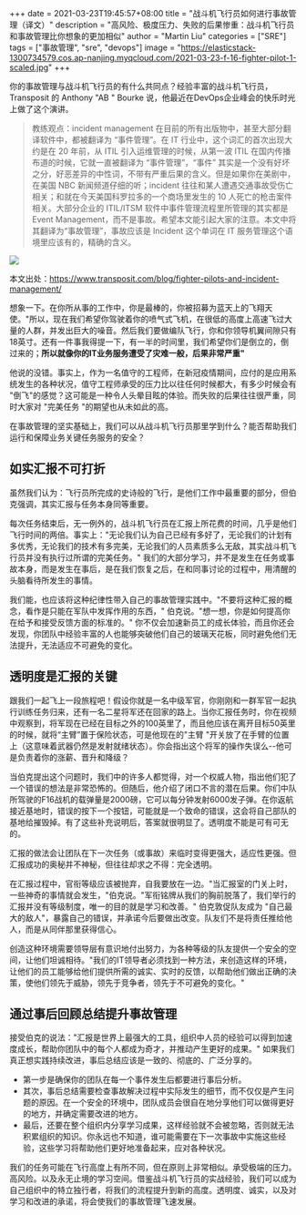 +++
date = 2021-03-23T19:45:57+08:00
title = "战斗机飞行员如何进行事故管理（译文）"
description = "高风险、极度压力、失败的后果惨重：战斗机飞行员和事故管理比你想象的更加相似"
author = "Martin Liu"
categories = ["SRE"]
tags = ["事故管理", "sre", "devops"]
image = "https://elasticstack-1300734579.cos.ap-nanjing.myqcloud.com/2021-03-23-f-16-fighter-pilot-1-scaled.jpg"
+++

你的事故管理与战斗机飞行员的有什么共同点？经验丰富的战斗机飞行员，Transposit 的 Anthony "AB " Bourke 说，他最近在DevOps企业峰会的快乐时光上做了这个演讲。

> 教练观点：incident management 在目前的所有出版物中，甚至大部分翻译软件中，都被翻译为 “事件管理”。在 IT 行业中，这个词汇的首次出现大约是在 20 年前，从 ITIL 引入运维管理的时候，从第一波 ITIL 在国内传播布道的时候，它就一直被翻译为 “事件管理”，“事件” 其实是一个没有好坏之分，好恶差异的中性词，不带有严重后果的含义。但是如果你在美剧中，在美国 NBC 新闻频道仔细的听；incident 往往和某人遭遇交通事故受伤亡相关；和就在今天美国科罗拉多的一个商场里发生的 10 人死亡的枪击案件相关。大部分企业的 ITIL/ITSM 软件中事件管理流程里所管理的其实都是 Event Management，而不是事故。希望本文能引起大家的注意。本文中将其翻译为“事故管理”，事故应该是 Incident 这个单词在 IT 服务管理这个语境里应该有的，精确的含义。
>
> 
>
> <!--more-->

![](https://elasticstack-1300734579.cos.ap-nanjing.myqcloud.com/2021-03-23-2021.10.20a.jpg)



本文出处：https://www.transposit.com/blog/fighter-pilots-and-incident-management/

想象一下。在你所从事的工作中，你是最棒的，你被招募为蓝天上的飞翔天使。"所以，现在我们希望你驾驶着你的喷气式飞机，在很低的高度上高速飞过大量的人群，并发出巨大的噪音。然后我们要做编队飞行，你和你领导机翼间隙只有18英寸。还有一件事我得提一下，有一半的时间里，我们希望你们是倒立的，倒过来的；**所以就像你的IT业务服务遭受了灾难一般，后果非常严重"**

他说的没错。事实上，作为一名值守的工程师，在新冠疫情期间，应付的是应用系统发生的各种状况，值守工程师承受的压力比以往任何时候都大，有多少时候会有 "倒飞"的感觉？这可能是一种令人头晕目眩的体验。而失败的后果往往很严重，同时大家对 "完美任务 "的期望也从未如此的高。

在事故管理的坚实基础上，我们可以从战斗机飞行员那里学到什么？能否帮助我们运行和保障业务关键任务服务的安全？

## 如实汇报不可打折 

虽然我们认为：飞行员所完成的史诗般的飞行，是他们工作中最重要的部分，但伯克强调，其实汇报与任务本身同等重要。

每次任务结束后，无一例外的，战斗机飞行员在汇报上所花费的时间，几乎是他们飞行时间的两倍。事实上："无论我们认为自己已经有多好了，无论我们的计划有多优秀，无论我们的技术有多完美，无论我们的人员素质多么无敌，其实战斗机飞行员并没有执行过所谓的完美任务。" 我们的大部分学习，并不是发生在任务或事故本身，而是发生在事后，是在我们恢复之后，在和同事讨论的过程中，用清醒的头脑看待所发生的事情。

我们能，也应该将这种纪律性带入自己的事故管理实践中。"不要将这种汇报的概念，看作是只能在军队中发挥作用的东西，" 伯克说。"想一想，你是如何提高你在给予和接受反馈方面的标准的。" 你不仅会加速新员工的成长体验，而且你还会发现，你团队中经验丰富的人也能够突破他们自己的玻璃天花板，同时避免他们无法提升，无法适应不可避免的变化。

## 透明度是汇报的关键

跟我们一起飞上一段旅程吧！假设你就是一名中级军官，你刚刚和一群军官一起执行训练任务归来，还有一名二星将军还在回家的路上。当你汇报任务时，你在视频中观察到，将军现在已经在目标之外的100英里了，而且他应该在离开目标50英里的时候，就将“主臂”置于保险状态，可是他现在的"主臂 "开关放了在手臂的位置上（这意味着武器仍然是发射就绪状态）。你会指出这个将军的操作失误么--他可是负责着你的涨薪、晋升和降级？

当伯克提出这个问题时，我们中的许多人都觉得，对一个权威人物，指出他们犯了一个错误的想法是非常恐怖的。但随后，他介绍了闭口不言的潜在后果。你们中队所驾驶的F16战机的载弹量是2000磅，它可以每分钟发射6000发子弹。在你返航接近基地时，错误的按下一个按钮，可能就是一个致命的错误，这会将自己部队的基地给摧毁掉。有了这些补充说明后，答案就很明显了。透明度不能是可有可无的。

汇报的做法会让团队在下一次任务（或事故）来临时变得更强大，适应性更强。但汇报成功的奥秘并不神秘，但往往却求之不得：完全透明。

在汇报过程中，官衔等级应该被抛弃，自我要放在一边。"当汇报室的门关上时，一些神奇的事情就会发生，"伯克说。"军衔铭牌从我们的胸前脱落了，我们举行的汇报并没有等级制度，唯一的目的就是学习和改善。" 伯克敦促队友成为 "自己最大的敌人"，暴露自己的错误，并承诺今后要做出改变。队友们不是将责任推给他人，而是从同伴那里获得信心。

创造这种环境需要领导层有意识地付出努力，为各种等级的队友提供一个安全的空间，让他们坦诚相待。"我们的IT领导者必须找到一种方法，来创造这样的环境，让他们的员工能够给他们提供所需的诚实、实时的反馈，以帮助他们做出正确的决策，使他们领先于威胁，领先于竞争者，领先于不可避免的变化。"

## 通过事后回顾总结提升事故管理

接受伯克的说法："汇报是世界上最强大的工具，组织中人员的经验可以得到加速度成长，帮助你团队中的每个人都成为奇才，并推动产生更好的成果。" 如果我们真正想实践持续改进，事后总结应该是一致的、彻底的、广泛分享的。

* 第一步是确保你的团队在每一个事件发生后都要进行事后分析。
* 其次，事后总结需要检查事故解决过程中实际发生的细节，而不仅仅是产生问题的原因。在一个安全的环境中，团队成员会很自在地分享他们可以做得更好的地方，并确定需要改进的地方。
* 最后，还要在整个组织内分享学习成果，这样经验就不会被忽略，否则就无法积累组织的知识。你永远也不知道，谁可能需要在下一次事故中实施这些经验，这些学习将帮助他们更好地准备起来，应对各种状况。

我们的任务可能在飞行高度上有所不同，但在原则上非常相似。承受极端的压力。高风险。以及永无止境的学习空间。借鉴战斗机飞行员的实战经验，我们可以成为自己组织中的特立独行者，将我们的流程提升到新的高度。透明度、诚实，以及对学习和改进的承诺，将会使我们的事故管理飞速发展。